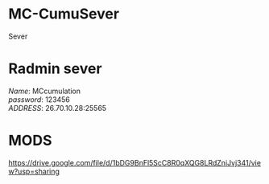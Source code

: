 # MC-CumuSever
Sever
# Radmin sever
*Name*: MCcumulation <br>
*password*: 123456
<br>
*ADDRESS*: 26.70.10.28:25565
# MODS
https://drive.google.com/file/d/1bDG9BnFl5ScC8R0qXQG8LRdZniJvj341/view?usp=sharing
